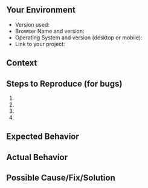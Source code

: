 <!--- Provide a general summary of the issue in the Title above -->

## Your Environment
<!--- Include as many relevant details about the environment you experienced the bug in -->
* Version used:
* Browser Name and version:
* Operating System and version (desktop or mobile):
* Link to your project:

## Context
<!--- For bugs, Provide a more detailed introduction to the issue itself, and why you consider it to be a bug -->
<!--- How has this bug affected you? -->
<!--- If you have errors or a stacktrace in the console, here is a good place to put it. -->
<!--- Please consider using a pastebin service or create a gist.-->
<!--- Some screenshots are always greatly appreciated here! -->

<!--- For improvement suggestions, please tell us what you are trying to accomplish -->
<!--- Providing context helps us come up with a solution that is most useful in the real world -->

## Steps to Reproduce (for bugs)
<!--- Provide a link to a live example, or an unambiguous set of steps to -->
<!--- reproduce this bug. Include code to reproduce, if relevant -->
1.
2.
3.
4.

## Expected Behavior
<!--- If you're describing a bug, tell us what you think should happen -->
<!--- If you're suggesting a change/improvement, tell us how it should work -->

## Actual Behavior
<!--- If describing a bug, tell us what happens instead of the expected behavior -->
<!--- If suggesting a change/improvement, explain the difference from current behavior -->

## Possible Cause/Fix/Solution
<!--- Not obligatory, but suggest a cause or reason for the bug if relevant, -->
<!--- or ideas how to implement the addition or change -->
<!--- In any case, please consider opening a PR and become an iTowns developer! -->

